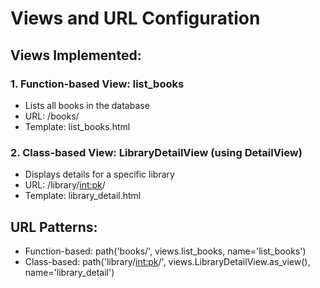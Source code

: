 # Views and URL Configuration

## Views Implemented:

### 1. Function-based View: list_books
- Lists all books in the database
- URL: /books/
- Template: list_books.html

### 2. Class-based View: LibraryDetailView (using DetailView)
- Displays details for a specific library
- URL: /library/<int:pk>/
- Template: library_detail.html

## URL Patterns:
- Function-based: path('books/', views.list_books, name='list_books')
- Class-based: path('library/<int:pk>/', views.LibraryDetailView.as_view(), name='library_detail')
